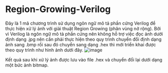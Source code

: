 # Region-Growing-Verilog
Đây là 1 mã chương trình sử dụng ngôn ngữ mô tả phần cứng Verilog để thực hiện xử lý ảnh với giải thuật Region Growing (phân vùng nở rộng).
Bởi vì Verilog là ngôn ngữ mô tả phần cứng nên không hỗ trợ việc đọc ảnh dưới định dạng .jpg nên cần phải thực hiện theo quy trình chuyển đổi định dạng ảnh sang .bmp rồi sau đó chuyển sang dạng .hex thì mới triển khai được theo quy trình như hình ảnh dưới đây.
![image](https://github.com/user-attachments/assets/ebd81024-3557-4665-880f-d5a52d548d9b)

Kết quả sau khi xử lý ảnh được lưu vào file .hex và chuyển đổi lại dưới dạng một bức ảnh bitmap.

